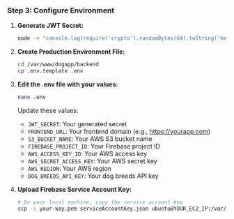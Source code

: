 ### Step 3: Configure Environment

1. **Generate JWT Secret:**
   ```bash
   node -e "console.log(require('crypto').randomBytes(64).toString('hex'))"
   ```

2. **Create Production Environment File:**
   ```bash
   cd /var/www/dogapp/backend
   cp .env.template .env
   ```

3. **Edit the .env file with your values:**
   ```bash
   nano .env
   ```
   
   Update these values:
   - `JWT_SECRET`: Your generated secret
   - `FRONTEND_URL`: Your frontend domain (e.g., https://yourapp.com)
   - `S3_BUCKET_NAME`: Your AWS S3 bucket name
   - `FIREBASE_PROJECT_ID`: Your Firebase project ID
   - `AWS_ACCESS_KEY_ID`: Your AWS access key
   - `AWS_SECRET_ACCESS_KEY`: Your AWS secret key
   - `AWS_REGION`: Your AWS region
   - `DOG_BREEDS_API_KEY`: Your dog breeds API key

4. **Upload Firebase Service Account Key:**
   ```bash
   # On your local machine, copy the service account key
   scp -i your-key.pem serviceAccountKey.json ubuntu@YOUR_EC2_IP:/var/www/dogapp/backend/
   ```